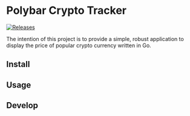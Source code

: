 # Polybar Crypto Tracker

[![Releases](https://img.shields.io/github/release/jasonBirchall/crypto-tracker)](https://github.com/jasonBirchall/crypto-tracker/releases)

The intention of this project is to provide a simple, robust application to display the price of popular crypto currency written in Go.

## Install

## Usage

## Develop

